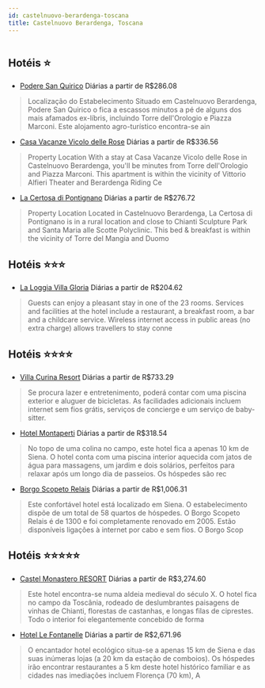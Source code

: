 ```yaml
---
id: castelnuovo-berardenga-toscana
title: Castelnuovo Berardenga, Toscana
---
```


<center><img src="https://i.travelapi.com/hotels/22000000/21090000/21089600/21089572/04c167cc_b.jpg" alt="" /></center>


## Hotéis ⭐️

-    [Podere San Quirico](https://www.hurb.com/aud/https://www.hurb.com/hoteis/castelnuovo-berardenga/podere-san-quirico-JNP-JP700760?cmp=18055) Diárias a partir de R$286.08
   > Localização do Estabelecimento Situado em Castelnuovo Berardenga, Podere San Quirico o fica a escassos minutos a pé de alguns dos mais afamados ex-líbris, incluindo Torre dell&apos;Orologio e Piazza Marconi.  Este alojamento agro-turístico encontra-se ain
-    [Casa Vacanze Vicolo delle Rose](https://www.hurb.com/aud/https://www.hurb.com/hoteis/castelnuovo-berardenga/casa-vacanze-vicolo-delle-rose-JNP-JP894697?cmp=18055) Diárias a partir de R$336.56
   > Property Location With a stay at Casa Vacanze Vicolo delle Rose in Castelnuovo Berardenga, you&apos;ll be minutes from Torre dell&apos;Orologio and Piazza Marconi.  This apartment is within the vicinity of Vittorio Alfieri Theater and Berardenga Riding Ce
-    [La Certosa di Pontignano](https://www.hurb.com/aud/https://www.hurb.com/hoteis/castelnuovo-berardenga/la-certosa-di-pontignano-JNP-JP941036?cmp=18055) Diárias a partir de R$276.72
   > Property Location Located in Castelnuovo Berardenga, La Certosa di Pontignano is in a rural location and close to Chianti Sculpture Park and Santa Maria alle Scotte Polyclinic. This bed &amp; breakfast is within the vicinity of Torre del Mangia and Duomo 

## Hotéis ⭐️⭐️⭐️

-    [La Loggia Villa Gloria](https://www.hurb.com/aud/https://www.hurb.com/hoteis/castelnuovo-berardenga/la-loggia-villa-gloria-JNP-JP853771?cmp=18055) Diárias a partir de R$204.62
   > Guests can enjoy a pleasant stay in one of the 23 rooms. Services and facilities at the hotel include a restaurant, a breakfast room, a bar and a childcare service. Wireless internet access in public areas (no extra charge) allows travellers to stay conne

## Hotéis ⭐️⭐️⭐️⭐️

-    [Villa Curina Resort](https://www.hurb.com/aud/https://www.hurb.com/hoteis/castelnuovo-berardenga/villa-curina-resort-JNP-JP113269?cmp=18055) Diárias a partir de R$733.29
   > Se procura lazer e entretenimento, poderá contar com uma piscina exterior e aluguer de bicicletas. As facilidades adicionais incluem internet sem fios grátis, serviços de concierge e um serviço de baby-sitter.
-    [Hotel Montaperti](https://www.hurb.com/aud/https://www.hurb.com/hoteis/castelnuovo-berardenga/hotel-montaperti-JNP-JP053166?cmp=18055) Diárias a partir de R$318.54
   > No topo de uma colina no campo, este hotel fica a apenas 10 km de Siena. O hotel conta com uma piscina interior aquecida com jatos de água para massagens, um jardim e dois solários, perfeitos para relaxar após um longo dia de passeios. Os hóspedes são rec
-    [Borgo Scopeto Relais](https://www.hurb.com/aud/https://www.hurb.com/hoteis/castelnuovo-berardenga/borgo-scopeto-relais-JNP-JP193101?cmp=18055) Diárias a partir de R$1,006.31
   > Este confortável hotel está localizado em Siena. O estabelecimento dispõe de um total de 58 quartos de hóspedes. O Borgo Scopeto Relais é de 1300 e foi completamente renovado em 2005. Estão disponíveis ligações à internet por cabo e sem fios. O Borgo Scop

## Hotéis ⭐️⭐️⭐️⭐️⭐️

-    [Castel Monastero RESORT](https://www.hurb.com/aud/https://www.hurb.com/hoteis/castelnuovo-berardenga/castel-monastero-resort-JNP-JP065711?cmp=18055) Diárias a partir de R$3,274.60
   > Este hotel encontra-se numa aldeia medieval do século X. O hotel fica no campo da Toscânia, rodeado de deslumbrantes paisagens de vinhas de Chianti, florestas de castanhas, e longas filas de ciprestes. Todo o interior foi elegantemente concebido de forma 
-    [Hotel Le Fontanelle](https://www.hurb.com/aud/https://www.hurb.com/hoteis/castelnuovo-berardenga/hotel-le-fontanelle-JNP-JP053155?cmp=18055) Diárias a partir de R$2,671.96
   > O encantador hotel ecológico situa-se a apenas 15 km de Siena e das suas inúmeras lojas (a 20 km da estação de comboios). Os hóspedes irão encontrar restaurantes a 5 km deste hotel histórico familiar e as cidades nas imediações incluem Florença (70 km), A

